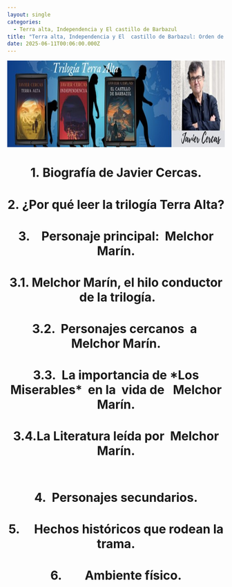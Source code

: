 ```yaml
---
layout: single
categories:
  - Terra alta, Independencia y El castillo de Barbazul
title: "Terra alta, Independencia y El  castillo de Barbazul: Orden de análisis"
date: 2025-06-11T00:06:00.000Z
---
```

<img src="/assets/img/banner.jpg" width="700" height="200">

# **<center>1. Biografía de Javier Cercas. </center>**

# **<center>2. ¿Por qué leer la trilogía Terra Alta?</center>**

# **<center>3.    Personaje principal:  Melchor Marín.</center>** 

# **<center>3.1. Melchor Marín, el hilo conductor  de la trilogía.</center>**

# **<center>3.2.  Personajes cercanos  a  Melchor Marín.</center>**

# **<center>3.3.  La importancia de \*Los Miserables\*  en la  vida de   Melchor Marín.</center>**

# **<center>3.4.La Literatura leída por  Melchor Marín.</center>**      

# **<center>4.  Personajes secundarios.</center>**

# **<center>5.     Hechos históricos que rodean la trama.</center>**

# **<center>6.        Ambiente físico.</center>**
